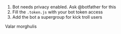 1. Bot needs privacy enabled. Ask @botfather for this
2. Fill the `.token.js` with your bot token access
3. Add the bot a supergroup for kick troll users

Valar morghulis

